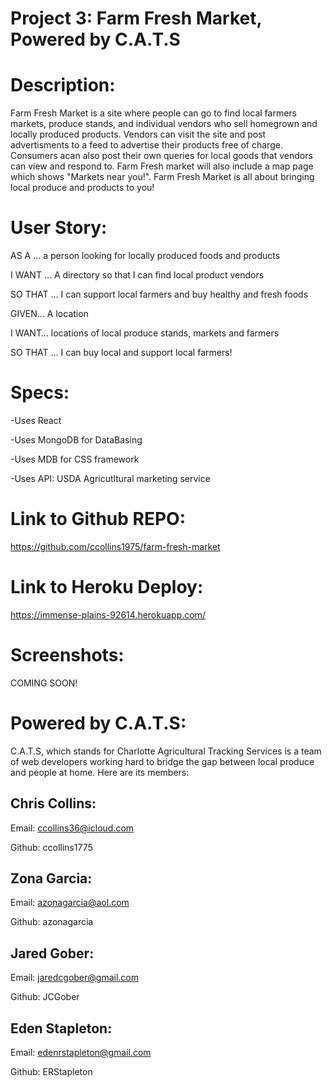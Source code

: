 # Project 3: Farm Fresh Market, Powered by C.A.T.S

# Description:
Farm Fresh Market is a site where people can go to find local farmers markets, produce stands, and individual vendors who sell homegrown and locally produced products. Vendors can visit the site and post advertisments to a feed to advertise their products free of charge. Consumers acan also post their own queries for local goods that vendors can view and respond to. Farm Fresh market will also include a map page which shows "Markets near you!". Farm Fresh Market is all about bringing local produce and products to you!

# User Story:

AS A … a person looking for locally produced foods and products
  
I WANT … A directory so that I can find local product vendors
  
SO THAT … I can support local farmers and buy healthy and fresh foods
  
  
GIVEN… A location 
  
I WANT… locations of local produce stands, markets and farmers
  
SO THAT … I can buy local and support local farmers!

# Specs:
-Uses React
  
-Uses MongoDB for DataBasing
  
-Uses MDB for CSS framework
  
-Uses API: USDA Agricutltural marketing service

# Link to Github REPO:

https://github.com/ccollins1975/farm-fresh-market


# Link to Heroku Deploy:

https://immense-plains-92614.herokuapp.com/


# Screenshots:

COMING SOON!


# Powered by C.A.T.S:
C.A.T.S, which stands for Charlotte Agricultural Tracking Services is a team of web developers working hard to bridge the gap between local produce and people at home. Here are its members:


## Chris Collins:
Email: ccollins36@icloud.com
  
Github: ccollins1775

## Zona Garcia:
Email: azonagarcia@aol.com
  
Github: azonagarcia

## Jared Gober:
Email: jaredcgober@gmail.com
   
Github: JCGober

## Eden Stapleton:
Email: edenrstapleton@gmail.com
  
Github: ERStapleton


 